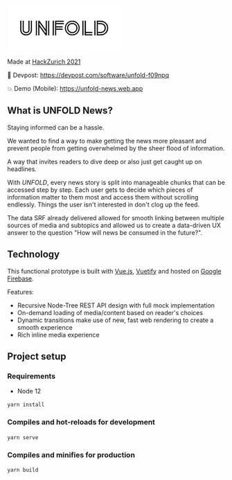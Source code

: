 
![GitHub Logo](./docs/logo_unfold.png)

Made at [HackZurich 2021](https://hackzurich.com/)

:gem: Devpost: https://devpost.com/software/unfold-f09npq

:collision: Demo (Mobile): https://unfold-news.web.app

## What is UNFOLD News?

Staying informed can be a hassle.

We wanted to find a way to make getting the news more pleasant and prevent people from getting overwhelmed by the sheer flood of information.

A way that invites readers to dive deep or also just get caught up on headlines.

With _UNFOLD_, every news story is split into manageable chunks that can be accessed step by step. Each user gets to decide which pieces of information matter to them most and access them without scrolling endlessly. Things the user isn't interested in don't clog up the feed.

The data SRF already delivered allowed for smooth linking between multiple sources of media and subtopics and allowed us to create a data-driven UX answer to the question "How will news be consumed in the future?".

## Technology

This functional prototype is built with [Vue.js](https://vuejs.org/), [Vuetify](https://vuetifyjs.com/en/) and hosted on [Google Firebase](https://firebase.google.com/).

Features:
- Recursive Node-Tree REST API design with full mock implementation
- On-demand loading of media/content based on reader's choices
- Dynamic transitions make use of new, fast web rendering to create a smooth experience
- Rich inline media experience

## Project setup

### Requirements
- Node 12

```
yarn install
```

### Compiles and hot-reloads for development
```
yarn serve
```

### Compiles and minifies for production
```
yarn build
```
